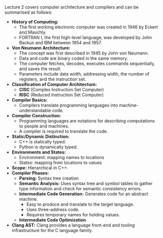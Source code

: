 Lecture 2 covers computer architecture and compilers and can be summarised as follows:

- **History of Computing:**
    - The first working electronic computer was created in 1946 by Eckert and Mauchly.
    - FORTRAN I, the first high-level language, was developed by John Backus and IBM between 1954 and 1957.
- **Von Neumann Architecture:**
    - The concept was first described in 1945 by John von Neumann.
    - Data and code are binary coded in the same memory.
    - The computer fetches, decodes, executes commands sequentially, and saves the result.
    - Parameters include data width, addressing width, the number of registers, and the instruction set.
- **Classification of Computer Architecture:**
    - **CISC** (Complex Instruction Set Computer)
    - **RISC** (Reduced Instruction Set Computer)
- **Compiler Basics:**
    - Compilers translate programming languages into machine-understandable code.
- **Compiler Construction:**
    - Programming languages are notations for describing computations to people and machines.
    - A compiler is required to translate the code.
- **Static/Dynamic Distinction:**
    - C++ is statically typed.
    - Python is dynamically typed.
- **Environments and States:**
    - Environment: mapping names to locations
    - States: mapping from locations to values
- **Scope:** Hierarchical in C++.
- **Compiler Phases:**
    - **Parsing:** Syntax tree creation
    - **Semantic Analysis:** Uses syntax tree and symbol tables to gather type information and check for semantic consistency errors.
    - **Intermediate Code Generation:** Generates code for an abstract machine.
        - Easy to produce and translate to the target language.
        - Uses three-address code.
        - Requires temporary names for holding values.
    - **Intermediate Code Optimization**
- **Clang AST:** Clang provides a language front-end and tooling infrastructure for the C language family.